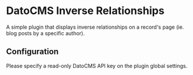 # DatoCMS Inverse Relationships

A simple plugin that displays inverse relationships on a record's page (ie. blog posts by a specific author).

## Configuration

Please specify a read-only DatoCMS API key on the plugin global settings.
